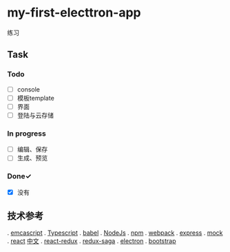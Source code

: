 # my-first-electtron-app

练习

## Task

### Todo

- [ ] console
- [ ] 模板template
- [ ] 界面
- [ ] 登陆与云存储

### In progress

- [ ] 编辑、保存
- [ ] 生成、预览

### Done✓

- [x] 没有

## 技术参考

. [emcascript](https://ecma-international.org)
. [Typescript](https://www.typescriptlang.org/zh/)
. [babel](https://babeljs.io/docs)
. [NodeJs](http://nodejs.cn/api/)
. [npm](https://www.npmjs.com/)
. [webpack](https://www.webpackjs.com/concepts/)
. [express](https://www.expressjs.com.cn/)
. [mock](http://mockjs.com/)
. [react](https://reactjs.org/) [中文](https://zh-hans.reactjs.org/)
. [react-redux](https://react-redux.js.org/)
. [redux-saga](https://redux-saga-in-chinese.js.org/)
. [electron](https://www.electronjs.org/docs)
. [bootstrap](https://getbootstrap.com/docs/5.0/getting-started/introduction/)

